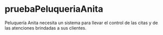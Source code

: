 # pruebaPeluqueriaAnita
Peluquería Anita necesita un sistema para llevar el control de las citas y de las atenciones brindadas a sus clientes. 
